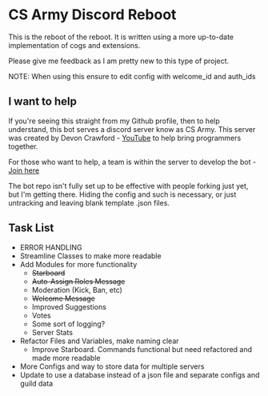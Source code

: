 # CS Army Discord Reboot

This is the reboot of the reboot. It is written using a more up-to-date implementation of cogs and extensions.

Please give me feedback as I am pretty new to this type of project.

NOTE: When using this ensure to edit config with welcome_id and auth_ids

## I want to help

If you're seeing this straight from my Github profile, then to help understand, this bot serves a discord server know as CS Army. This server was created by Devon Crawford - [YouTube](https://www.youtube.com/channel/UCDrekHmOnkptxq3gUU0IyfA) to help bring programmers together.

For those who want to help, a team is within the server to develop the bot - [Join here](https://discord.gg/drD7TAH)

The bot repo isn't fully set up to be effective with people forking just yet, but I'm getting there. Hiding the config and such is necessary, or just untracking and leaving blank template .json files.

## Task List

+ ERROR HANDLING  
+ Streamline Classes to make more readable  
+ Add Modules for more functionality    
    - <del>Starboard</del>      
    - <del>Auto-Assign Roles Message</del>
    - Moderation (Kick, Ban, etc)  
    - <del>Welcome Message</del>
    - Improved Suggestions  
    - Votes  
    - Some sort of logging?
    - Server Stats
+ Refactor Files and Variables, make naming clear
    - Improve Starboard. Commands functional but need refactored and made more readable 
+ More Configs and way to store data for multiple servers  
+ Update to use a database instead of a json file and separate configs and guild data

